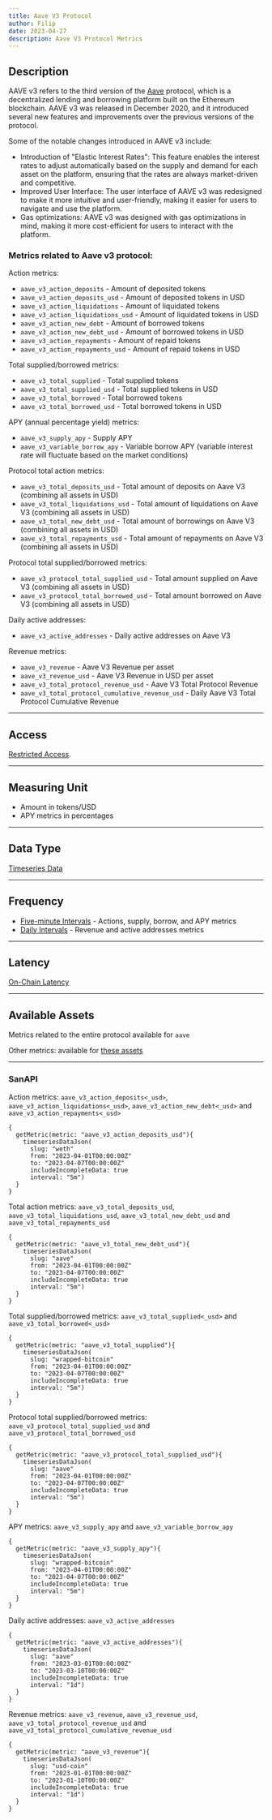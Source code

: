 ```yaml
---
title: Aave V3 Protocol
author: Filip
date: 2023-04-27
description: Aave V3 Protocol Metrics
---
```


## Description
AAVE v3 refers to the third version of the [Aave](https://aave.com/) protocol, 
which is a decentralized lending and borrowing platform built on the Ethereum 
blockchain. AAVE v3 was released in December 2020, and it introduced several new 
features and improvements over the previous versions of the protocol.

Some of the notable changes introduced in AAVE v3 include:
* Introduction of "Elastic Interest Rates": This feature enables the interest 
rates to adjust automatically based on the supply and demand for each asset on 
the platform, ensuring that the rates are always market-driven and competitive.
* Improved User Interface: The user interface of AAVE v3 was redesigned to make 
it more intuitive and user-friendly, making it easier for users to navigate and 
use the platform.
* Gas optimizations: AAVE v3 was designed with gas optimizations in mind, making 
it more cost-efficient for users to interact with the platform.


### Metrics related to Aave v3 protocol:

Action metrics:
* `aave_v3_action_deposits` - Amount of deposited tokens
* `aave_v3_action_deposits_usd` - Amount of deposited tokens in USD
* `aave_v3_action_liquidations` - Amount of liquidated tokens
* `aave_v3_action_liquidations_usd` - Amount of liquidated tokens in USD
* `aave_v3_action_new_debt` - Amount of borrowed tokens
* `aave_v3_action_new_debt_usd` - Amount of borrowed tokens in USD
* `aave_v3_action_repayments` - Amount of repaid tokens
* `aave_v3_action_repayments_usd` - Amount of repaid tokens in USD

Total supplied/borrowed metrics:
* `aave_v3_total_supplied` - Total supplied tokens
* `aave_v3_total_supplied_usd` - Total supplied tokens in USD
* `aave_v3_total_borrowed` - Total borrowed tokens
* `aave_v3_total_borrowed_usd` - Total borrowed tokens in USD

APY (annual percentage yield) metrics:
* `aave_v3_supply_apy` - Supply APY
* `aave_v3_variable_borrow_apy` - Variable borrow APY (variable interest rate will fluctuate based on the market conditions)

Protocol total action metrics:
* `aave_v3_total_deposits_usd` - Total amount of deposits on Aave V3 (combining all assets in USD)
* `aave_v3_total_liquidations_usd` - Total amount of liquidations on Aave V3 (combining all assets in USD)
* `aave_v3_total_new_debt_usd` - Total amount of borrowings on Aave V3 (combining all assets in USD)
* `aave_v3_total_repayments_usd` - Total amount of repayments on Aave V3 (combining all assets in USD)

Protocol total supplied/borrowed metrics:
* `aave_v3_protocol_total_supplied_usd` - Total amount supplied on Aave V3 (combining all assets in USD)
* `aave_v3_protocol_total_borrowed_usd` - Total amount borrowed on Aave V3 (combining all assets in USD)

Daily active addresses:
* `aave_v3_active_addresses` - Daily active addresses on Aave V3

Revenue metrics:
* `aave_v3_revenue` - Aave V3 Revenue per asset
* `aave_v3_revenue_usd` - Aave V3 Revenue in USD per asset
* `aave_v3_total_protocol_revenue_usd` - Aave V3 Total Protocol Revenue
* `aave_v3_total_protocol_cumulative_revenue_usd` - Daily Aave V3 Total Protocol Cumulative Revenue

---

## Access

[Restricted Access](/metrics/details/access#restricted-access).

---

## Measuring Unit

* Amount in tokens/USD
* APY metrics in percentages

---

## Data Type

[Timeseries Data](/metrics/details/data-type#timeseries-data)

---

## Frequency

* [Five-minute Intervals](/metrics/details/frequency#five-minute-frequency) - Actions, supply, borrow, and APY metrics
* [Daily Intervals](/metrics/details/frequency#daily-frequency) - Revenue and active addresses metrics

---

## Latency

[On-Chain Latency](/metrics/details/latency#on-chain-latency)

---

## Available Assets

Metrics related to the entire protocol available for `aave`

Other metrics: 
available for [these assets](<https://api.santiment.net/graphiql?query=%7B%0A%20%20getMetric(metric%3A%20%22aave_v3_action_deposits%22)%7B%0A%20%20%20%20metadata%7B%0A%20%20%20%20%20%20availableSlugs%0A%20%20%20%20%7D%0A%20%20%7D%0A%7D>)

---

### SanAPI

Action metrics: `aave_v3_action_deposits<_usd>`, `aave_v3_action_liquidations<_usd>`, 
`aave_v3_action_new_debt<_usd>` and `aave_v3_action_repayments<_usd>`

```graphql-explorer
{
  getMetric(metric: "aave_v3_action_deposits_usd"){
    timeseriesDataJson(
      slug: "weth"
      from: "2023-04-01T00:00:00Z"
      to: "2023-04-07T00:00:00Z"
      includeIncompleteData: true
      interval: "5m")
  }
}
```

Total action metrics: `aave_v3_total_deposits_usd`, `aave_v3_total_liquidations_usd`, 
`aave_v3_total_new_debt_usd` and `aave_v3_total_repayments_usd`

```graphql-explorer
{
  getMetric(metric: "aave_v3_total_new_debt_usd"){
    timeseriesDataJson(
      slug: "aave"
      from: "2023-04-01T00:00:00Z"
      to: "2023-04-07T00:00:00Z"
      includeIncompleteData: true
      interval: "5m")
  }
}
```

Total supplied/borrowed metrics: `aave_v3_total_supplied<_usd>` and 
`aave_v3_total_borrowed<_usd>`

```graphql-explorer
{
  getMetric(metric: "aave_v3_total_supplied"){
    timeseriesDataJson(
      slug: "wrapped-bitcoin"
      from: "2023-04-01T00:00:00Z"
      to: "2023-04-07T00:00:00Z"
      includeIncompleteData: true
      interval: "5m")
  }
}
```

Protocol total supplied/borrowed metrics: `aave_v3_protocol_total_supplied_usd` and 
`aave_v3_protocol_total_borrowed_usd`

```graphql-explorer
{
  getMetric(metric: "aave_v3_protocol_total_supplied_usd"){
    timeseriesDataJson(
      slug: "aave"
      from: "2023-04-01T00:00:00Z"
      to: "2023-04-07T00:00:00Z"
      includeIncompleteData: true
      interval: "5m")
  }
}
```

APY metrics: `aave_v3_supply_apy` and `aave_v3_variable_borrow_apy`

```graphql-explorer
{
  getMetric(metric: "aave_v3_supply_apy"){
    timeseriesDataJson(
      slug: "wrapped-bitcoin"
      from: "2023-04-01T00:00:00Z"
      to: "2023-04-07T00:00:00Z"
      includeIncompleteData: true
      interval: "5m")
  }
}
```

Daily active addresses: `aave_v3_active_addresses`

```graphql-explorer
{
  getMetric(metric: "aave_v3_active_addresses"){
    timeseriesDataJson(
      slug: "aave"
      from: "2023-03-01T00:00:00Z"
      to: "2023-03-10T00:00:00Z"
      includeIncompleteData: true
      interval: "1d")
  }
}
```

Revenue metrics: `aave_v3_revenue`, `aave_v3_revenue_usd`, `aave_v3_total_protocol_revenue_usd`
and `aave_v3_total_protocol_cumulative_revenue_usd`

```graphql-explorer
{
  getMetric(metric: "aave_v3_revenue"){
    timeseriesDataJson(
      slug: "usd-coin"
      from: "2023-01-01T00:00:00Z"
      to: "2023-01-10T00:00:00Z"
      includeIncompleteData: true
      interval: "1d")
  }
}
```
